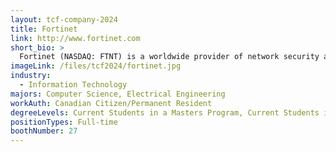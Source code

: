 ```yaml
---
layout: tcf-company-2024
title: Fortinet
link: http://www.fortinet.com
short_bio: >
  Fortinet (NASDAQ: FTNT) is a worldwide provider of network security appliances and the market leader in unified threat management (UTM). Our products and subscription services provide broad, integrated and high-performance protection against dynamic security threats while simplifying the IT security infrastructure. Fortinet is headquartered in Sunnyvale, Calif., with offices around the world. If you're looking for a fast-paced, challenging and rewarding environment, then Fortinet is the place for you. We are an equal opportunity employer offering exciting work, competitive compensation and benefits. Fortinet is looking for the best and the brightest to join our highly motivated team
imageLink: /files/tcf2024/fortinet.jpg
industry:
  - Information Technology
majors: Computer Science, Electrical Engineering
workAuth: Canadian Citizen/Permanent Resident
degreeLevels: Current Students in a Masters Program, Current Students in a Phd Program, Graduated with an Undergraduate Degree, Graduated with a Graduate Degree (Masters or Phd)
positionTypes: Full-time
boothNumber: 27
---
```

